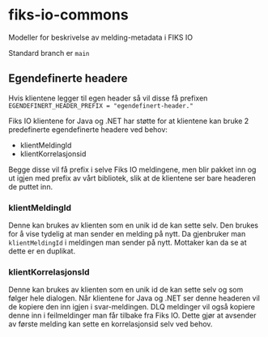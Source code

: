 # fiks-io-commons
Modeller for beskrivelse av melding-metadata i FIKS IO

Standard branch er `main`

## Egendefinerte headere
Hvis klientene legger til egen header så vil disse få prefixen `EGENDEFINERT_HEADER_PREFIX = "egendefinert-header."`

Fiks IO klientene for Java og .NET har støtte for at klientene kan bruke 2 predefinerte egendefinerte headere ved behov:

- klientMeldingId
- klientKorrelasjonsid

Begge disse vil få prefix i selve Fiks IO meldingene, men blir pakket inn og ut igjen med prefix av vårt bibliotek, slik at de klientene ser bare headeren de puttet inn.

### klientMeldingId
Denne kan brukes av klienten som en unik id de kan sette selv. Den brukes for å vise tydelig at man sender en melding på nytt.
Da gjenbruker man `klientMeldingId` i meldingen man sender på nytt. Mottaker kan da se at dette er en duplikat.

### klientKorrelasjonsId
Denne kan brukes av klienten som en unik id de kan sette selv og som følger hele dialogen. Når klientene for Java og .NET ser denne headeren vil de kopiere den inn igjen i svar-meldingen.
DLQ meldinger vil også kopiere denne inn i feilmeldinger man får tilbake fra Fiks IO. Dette gjør at avsender av første melding kan sette en korrelasjonsid selv ved behov.


